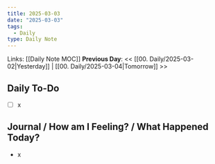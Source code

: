 ```yaml
---
title: 2025-03-03
date: "2025-03-03"
tags:
  - Daily
type: Daily Note
---
```


Links: [[Daily Note MOC]]
**Previous Day**: << [[00. Daily/2025-03-02|Yesterday]] | [[00. Daily/2025-03-04|Tomorrow]] >>

## Daily To-Do
- [ ] x
## Journal / How am I Feeling? / What Happened Today?
- x